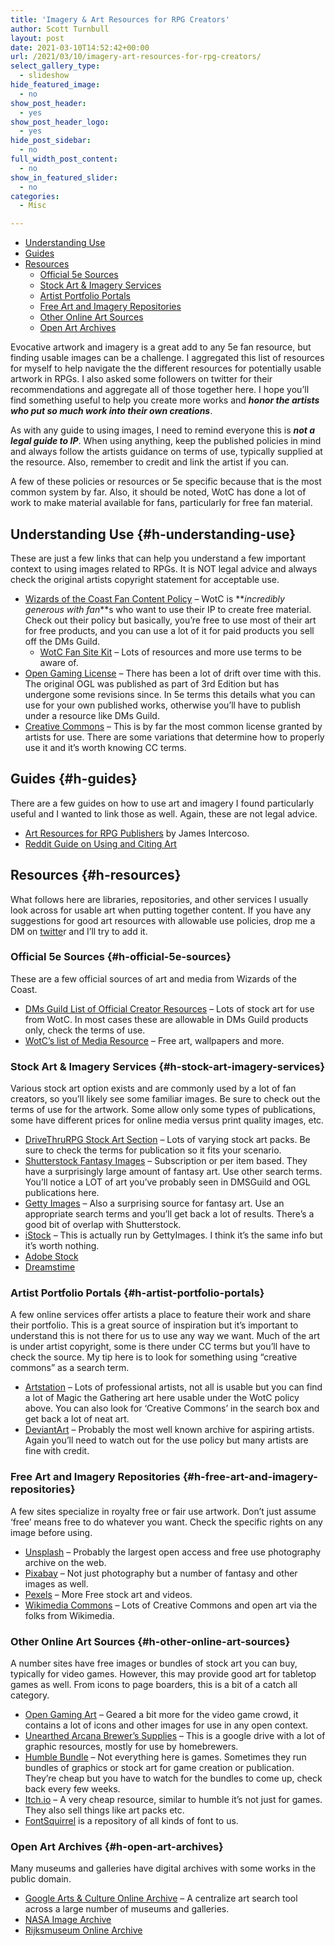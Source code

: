 ```yaml
---
title: 'Imagery & Art Resources for RPG Creators'
author: Scott Turnbull
layout: post
date: 2021-03-10T14:52:42+00:00
url: /2021/03/10/imagery-art-resources-for-rpg-creators/
select_gallery_type:
  - slideshow
hide_featured_image:
  - no
show_post_header:
  - yes
show_post_header_logo:
  - yes
hide_post_sidebar:
  - no
full_width_post_content:
  - no
show_in_featured_slider:
  - no
categories:
  - Misc

---
```

<div class="wp-block-getwid-table-of-contents alignright is-style-default">
  <ul class="wp-block-getwid-table-of-contents__list">
    <li>
      <a href="#h-understanding-use">Understanding Use</a>
    </li>
    <li>
      <a href="#h-guides">Guides</a>
    </li>
    <li>
      <a href="#h-resources">Resources</a><ul>
        <li>
          <a href="#h-official-5e-sources">Official 5e Sources</a>
        </li>
        <li>
          <a href="#h-stock-art-imagery-services">Stock Art & Imagery Services</a>
        </li>
        <li>
          <a href="#h-artist-portfolio-portals">Artist Portfolio Portals</a>
        </li>
        <li>
          <a href="#h-free-art-and-imagery-repositories">Free Art and Imagery Repositories</a>
        </li>
        <li>
          <a href="#h-other-online-art-sources">Other Online Art Sources</a>
        </li>
        <li>
          <a href="#h-open-art-archives">Open Art Archives</a>
        </li>
      </ul>
    </li>
  </ul>
</div>

Evocative artwork and imagery is a great add to any 5e fan resource, but finding usable images can be a challenge. I aggregated this list of resources for myself to help navigate the the different resources for potentially usable artwork in RPGs. I also asked some followers on twitter for their recommendations and aggregate all of those together here. I hope you&#8217;ll find something useful to help you create more works and **_honor the artists who put so much work into their own creations_**.

As with any guide to using images, I need to remind everyone this is **_not a legal guide to IP_**. When using anything, keep the published policies in mind and always follow the artists guidance on terms of use, typically supplied at the resource. Also, remember to credit and link the artist if you can.

A few of these policies or resources or 5e specific because that is the most common system by far. Also, it should be noted, WotC has done a lot of work to make material available for fans, particularly for free fan material.

## Understanding Use {#h-understanding-use}

These are just a few links that can help you understand a few important context to using images related to RPGs. It is NOT legal advice and always check the original artists copyright statement for acceptable use.

  * <a href="https://company.wizards.com/en/legal/fancontentpolicy" target="_blank" rel="noreferrer noopener">Wizards of the Coast Fan Content Policy</a> &#8211; WotC is **_incredibly generous with fan_**s who want to use their IP to create free material. Check out their policy but basically, you&#8217;re free to use most of their art for free products, and you can use a lot of it for paid products you sell off the DMs Guild.
      * <a href="https://dnd.wizards.com/articles/features/fan-site-kit" target="_blank" rel="noreferrer noopener">WotC Fan Site Kit</a> &#8211; Lots of resources and more use terms to be aware of.
  * <a href="https://dnd.wizards.com/articles/features/systems-reference-document-srd" target="_blank" rel="noreferrer noopener">Open Gaming License</a> &#8211; There has been a lot of drift over time with this. The original OGL was published as part of 3rd Edition but has undergone some revisions since. In 5e terms this details what you can use for your own published works, otherwise you&#8217;ll have to publish under a resource like DMs Guild.
  * <a href="https://creativecommons.org/use-remix/" target="_blank" rel="noreferrer noopener">Creative Commons</a> &#8211; This is by far the most common license granted by artists for use. There are some variations that determine how to properly use it and it&#8217;s worth knowing CC terms.

## Guides {#h-guides}

There are a few guides on how to use art and imagery I found particularly useful and I wanted to link those as well. Again, these are not legal advice.

  * <a href="https://worldbuilderblog.me/2017/09/28/art-resources-for-rpg-publishers/" target="_blank" rel="noreferrer noopener">Art Resources for RPG Publishers</a> by James Intercoso.
  * <a href="https://www.reddit.com/r/UnearthedArcana/comments/8p0vnl/cite_the_art_you_use_the_why_and_how_highly/" target="_blank" rel="noreferrer noopener">Reddit Guide on Using and Citing Art</a>

## Resources {#h-resources}

What follows here are libraries, repositories, and other services I usually look across for usable art when putting together content. If you have any suggestions for good art resources with allowable use policies, drop me a DM on <a href="https://www.twitter.com/optionalrule" target="_blank" rel="noreferrer noopener">twitte</a>r and I&#8217;ll try to add it. 

### Official 5e Sources {#h-official-5e-sources}

These are a few official sources of art and media from Wizards of the Coast.

  * <a href="https://www.dmsguild.com/browse.php?keywords=%22DMs+Guild+Creator+Resource%22" target="_blank" rel="noreferrer noopener">DMs Guild List of Official Creator Resources</a> &#8211; Lots of stock art for use from WotC. In most cases these are allowable in DMs Guild products only, check the terms of use.
  * <a href="https://dnd.wizards.com/articles/media-resources/" target="_blank" rel="noreferrer noopener">WotC&#8217;s list of Media Resource</a> &#8211; Free art, wallpapers and more.

### Stock Art & Imagery Services {#h-stock-art-imagery-services}

Various stock art option exists and are commonly used by a lot of fan creators, so you&#8217;ll likely see some familiar images. Be sure to check out the terms of use for the artwork. Some allow only some types of publications, some have different prices for online media versus print quality images, etc.

  * <a href="https://www.drivethrurpg.com/browse.php?filters=0_2893_0_0_0" target="_blank" rel="noreferrer noopener">DriveThruRPG Stock Art Section</a> &#8211; Lots of varying stock art packs. Be sure to check the terms for publication so it fits your scenario.
  * <a href="https://www.shutterstock.com/search/fantasy" target="_blank" rel="noreferrer noopener">Shutterstock Fantasy Images</a> &#8211; Subscription or per item based. They have a surprisingly large amount of fantasy art. Use other search terms. You&#8217;ll notice a LOT of art you&#8217;ve probably seen in DMSGuild and OGL publications here.
  * <a href="https://www.gettyimages.com/photos/fantasy?family=creative&license=rf&phrase=fantasy&sort=mostpopular#license" target="_blank" rel="noreferrer noopener">Getty Images</a> &#8211; Also a surprising source for fantasy art. Use an appropriate search terms and you&#8217;ll get back a lot of results. There&#8217;s a good bit of overlap with Shutterstock.
  * <a href="https://www.istockphoto.com/" target="_blank" rel="noreferrer noopener">iStock</a> &#8211; This is actually run by GettyImages. I think it&#8217;s the same info but it&#8217;s worth nothing.
  * <a href="https://stock.adobe.com/search?k=fantasy" target="_blank" rel="noreferrer noopener">Adobe Stock</a>
  * <a href="https://www.dreamstime.com/" target="_blank" rel="noreferrer noopener">Dreamstime</a>

### Artist Portfolio Portals {#h-artist-portfolio-portals}

A few online services offer artists a place to feature their work and share their portfolio. This is a great source of inspiration but it&#8217;s important to understand this is not there for us to use any way we want. Much of the art is under artist copyright, some is there under CC terms but you&#8217;ll have to check the source. My tip here is to look for something using &#8220;creative commons&#8221; as a search term.

  * <a href="https://www.artstation.com/search?q=Creative%20Commons&sort_by=relevance" target="_blank" rel="noreferrer noopener">Artstation</a> &#8211; Lots of professional artists, not all is usable but you can find a lot of Magic the Gathering art here usable under the WotC policy above. You can also look for &#8216;Creative Commons&#8217; in the search box and get back a lot of neat art.
  * <a href="https://www.deviantart.com/" target="_blank" rel="noreferrer noopener">DeviantArt</a> &#8211; Probably the most well known archive for aspiring artists. Again you&#8217;ll need to watch out for the use policy but many artists are fine with credit.

### Free Art and Imagery Repositories {#h-free-art-and-imagery-repositories}

A few sites specialize in royalty free or fair use artwork. Don&#8217;t just assume &#8216;free&#8217; means free to do whatever you want. Check the specific rights on any image before using.

  * <a href="https://unsplash.com/" target="_blank" rel="noreferrer noopener">Unsplash</a> &#8211; Probably the largest open access and free use photography archive on the web.
  * <a href="https://pixabay.com/images/search/fantasy/" target="_blank" rel="noreferrer noopener">Pixabay</a> &#8211; Not just photography but a number of fantasy and other images as well.
  * <a href="https://www.pexels.com/" target="_blank" rel="noreferrer noopener">Pexels</a> &#8211; More Free stock art and videos.
  * <a href="https://commons.wikimedia.org/wiki/Main_Page" target="_blank" rel="noreferrer noopener">Wikimedia Commons</a> &#8211; Lots of Creative Commons and open art via the folks from Wikimedia.

### Other Online Art Sources {#h-other-online-art-sources}

A number sites have free images or bundles of stock art you can buy, typically for video games. However, this may provide good art for tabletop games as well. From icons to page boarders, this is a bit of a catch all category.

  * <a href="https://opengameart.org/" target="_blank" rel="noreferrer noopener">Open Gaming Art</a> &#8211; Geared a bit more for the video game crowd, it contains a lot of icons and other images for use in any open context.
  * <a href="https://drive.google.com/drive/folders/162F0Q-vvzwwSDu8HfvolHw_JJyoKG3hB" target="_blank" rel="noreferrer noopener">Unearthed Arcana Brewer&#8217;s Supplies</a> &#8211; This is a google drive with a lot of graphic resources, mostly for use by homebrewers.
  * <a href="https://www.humblebundle.com/" target="_blank" rel="noreferrer noopener">Humble Bundle</a> &#8211; Not everything here is games. Sometimes they run bundles of graphics or stock art for game creation or publication. They&#8217;re cheap but you have to watch for the bundles to come up, check back every few weeks.
  * <a href="http://itch.io" target="_blank" rel="noreferrer noopener">Itch.io</a> &#8211; A very cheap resource, similar to humble it&#8217;s not just for games. They also sell things like art packs etc.
  * <a href="https://www.fontsquirrel.com/" target="_blank" rel="noreferrer noopener">FontSquirrel</a> is a repository of all kinds of font to us.

### Open Art Archives {#h-open-art-archives}

Many museums and galleries have digital archives with some works in the public domain.

  * <a href="https://artsandculture.google.com/partner" target="_blank" rel="noreferrer noopener">Google Arts & Culture Online Archive</a> &#8211; A centralize art search tool across a large number of museums and galleries.
  * <a href="https://images.nasa.gov/" target="_blank" rel="noreferrer noopener">NASA Image Archive</a>
  * <a href="https://www.rijksmuseum.nl/en/rijksstudio" target="_blank" rel="noreferrer noopener">Rijksmuseum Online Archive</a>